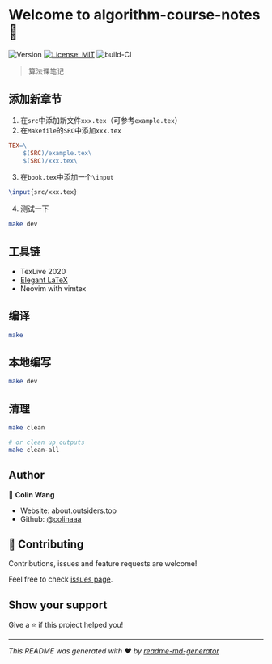 # Welcome to algorithm-course-notes 👋
![Version](https://img.shields.io/badge/version-1.0.0-blue.svg?cacheSeconds=2592000)
[![License: MIT](https://img.shields.io/badge/License-MIT-yellow.svg)](#)
![build-CI](https://github.com/colinaaa/algorithm-course-notes/workflows/build-CI/badge.svg)

> 算法课笔记

## 添加新章节

1. 在`src`中添加新文件`xxx.tex`（可参考`example.tex`）
2. 在`Makefile`的`SRC`中添加`xxx.tex`

```Makefile
TEX=\
	$(SRC)/example.tex\
	$(SRC)/xxx.tex\
```

3. 在`book.tex`中添加一个`\input`

```tex
\input{src/xxx.tex}
```

4. 测试一下

```sh
make dev
```

## 工具链

- TexLive 2020
- [Elegant LaTeX](https://elegantlatex.org/en/)
- Neovim with vimtex

## 编译

```sh
make
```

## 本地编写

```sh
make dev
```

## 清理

```sh
make clean

# or clean up outputs
make clean-all
```

## Author

👤 **Colin Wang**

* Website: about.outsiders.top
* Github: [@colinaaa](https://github.com/colinaaa)

## 🤝 Contributing

Contributions, issues and feature requests are welcome!

Feel free to check [issues page](https://github.com/colinaaa/algorithm-course-notes/issues).

## Show your support

Give a ⭐️ if this project helped you!


***
_This README was generated with ❤️ by [readme-md-generator](https://github.com/kefranabg/readme-md-generator)_
